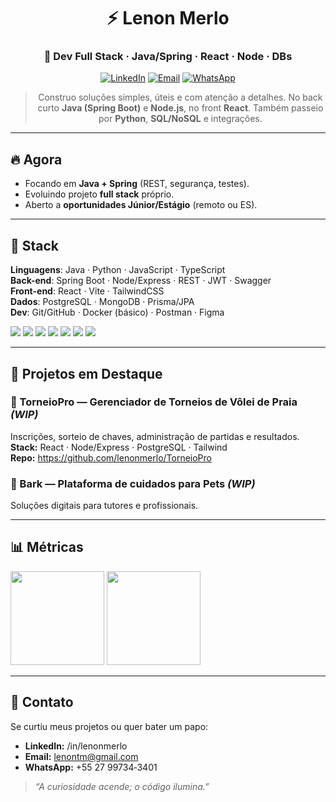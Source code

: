 <!-- README de Perfil - Lenon Merlo (Tema NEON) -->
<div align="center">

# ⚡️ Lenon Merlo
### 🚀 Dev **Full Stack** · Java/Spring · React · Node · DBs

[![LinkedIn](https://img.shields.io/badge/LinkedIn-lenonmerlo-00F0FF?style=for-the-badge&logo=linkedin&logoColor=111827)](https://www.linkedin.com/in/lenonmerlo)
[![Email](https://img.shields.io/badge/Email-lenontm%40gmail.com-FF00E6?style=for-the-badge&logo=gmail&logoColor=111827)](mailto:lenontm@gmail.com)
[![WhatsApp](https://img.shields.io/badge/WhatsApp-+55%2027%2099734--3401-39FF14?style=for-the-badge&logo=whatsapp&logoColor=111827)](https://wa.me/5527997343401)

> Construo soluções simples, úteis e com atenção a detalhes. No back curto **Java (Spring Boot)** e **Node.js**, no front **React**. Também passeio por **Python**, **SQL/NoSQL** e integrações.

</div>

---

## 🔥 Agora
- Focando em **Java + Spring** (REST, segurança, testes).  
- Evoluindo projeto **full stack** próprio.  
- Aberto a **oportunidades Júnior/Estágio** (remoto ou ES).

---

## 🧰 Stack
**Linguagens**: Java · Python · JavaScript · TypeScript  
**Back-end**: Spring Boot · Node/Express · REST · JWT · Swagger  
**Front-end**: React · Vite · TailwindCSS  
**Dados**: PostgreSQL · MongoDB · Prisma/JPA  
**Dev**: Git/GitHub · Docker (básico) · Postman · Figma

<p align="left">
  <img src="https://img.shields.io/badge/Java-ED8B00?style=for-the-badge&logo=openjdk&logoColor=111827" />
  <img src="https://img.shields.io/badge/Python-00F0FF?style=for-the-badge&logo=python&logoColor=111827" />
  <img src="https://img.shields.io/badge/TypeScript-3178C6?style=for-the-badge&logo=typescript&logoColor=111827" />
  <img src="https://img.shields.io/badge/React-61DAFB?style=for-the-badge&logo=react&logoColor=111827" />
  <img src="https://img.shields.io/badge/Spring_Boot-39FF14?style=for-the-badge&logo=springboot&logoColor=111827" />
  <img src="https://img.shields.io/badge/PostgreSQL-00F0FF?style=for-the-badge&logo=postgresql&logoColor=111827" />
  <img src="https://img.shields.io/badge/MongoDB-39FF14?style=for-the-badge&logo=mongodb&logoColor=111827" />
</p>

---

## 🌟 Projetos em Destaque

### 🎯 TorneioPro — Gerenciador de Torneios de Vôlei de Praia _(WIP)_
Inscrições, sorteio de chaves, administração de partidas e resultados.  
**Stack:** React · Node/Express · PostgreSQL · Tailwind  
**Repo:** https://github.com/lenonmerlo/TorneioPro

### 🐾 Bark — Plataforma de cuidados para Pets _(WIP)_
Soluções digitais para tutores e profissionais.
<!-- Quando houver repo público, adicionar link -->

<!-- Você pode fixar seus repositórios no perfil para destacá-los visualmente. -->

---

## 📊 Métricas
<p align="left">
  <img src="https://github-readme-stats.vercel.app/api?username=lenonmerlo&show_icons=true&theme=tokyonight&hide_title=true" height="150" />
  <img src="https://github-readme-stats.vercel.app/api/top-langs/?username=lenonmerlo&layout=compact&theme=tokyonight" height="150" />
</p>

---

## 💬 Contato
Se curtiu meus projetos ou quer bater um papo:
- **LinkedIn:** /in/lenonmerlo  
- **Email:** lenontm@gmail.com  
- **WhatsApp:** +55 27 99734‑3401

> _“A curiosidade acende; o código ilumina.”_

